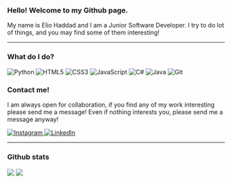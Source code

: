 ### Hello! Welcome to my Github page.

My name is Elio Haddad and I am a Junior Software Developer. I try to do lot of things, and you may find some of them interesting!

---

### What do I do?

<p>
<img alt="Python" src="https://img.shields.io/badge/Python-3776AB?logo=python&logoColor=white&style=flat"/>
<img alt="HTML5" src="https://img.shields.io/badge/HTML5-E34F26?logo=html5&logoColor=white&style=flat"/>
<img alt="CSS3" src="https://img.shields.io/badge/CSS3-1572B6?logo=css3&logoColor=white&style=flat"/>
<img alt="JavaScript" src="https://img.shields.io/badge/JavaScript-F7DF1E?logo=javascript&logoColor=white&style=flat"/>
<img alt="C#" src="https://img.shields.io/badge/CSharp-239120?logo=c sharp&logoColor=white&style=flat"/>
<img alt="Java" src="https://img.shields.io/badge/Java-007396?logo=java&logoColor=white&style=flat"/>
<img alt="Git" src="https://img.shields.io/badge/Git-F05032?logo=git&logoColor=white&style=flat"/>
</p>

### Contact me!

I am always open for collaboration, if you find any of my work interesting please send me a message! Even if nothing interests you, please send me a message anyway!

<p>
  <a href="https://www.instagram.com/elio_haddadd/">
    <img alt="Instagram" src="https://img.shields.io/badge/Instagram-E4405F?logo=instagram&logoColor=white&style&style=for-the-badge" />
  </a>
    <a href="https://www.linkedin.com/in/elio-haddad-1ba0ab160/">
    <img alt="LinkedIn" src="https://img.shields.io/badge/linkedin-0077B5?logo=LinkedIn&logoColor=white&style&style=for-the-badge" />
  </a>
 </p>
 
 ---
 
 ### Github stats
 
 <img align="center" src="https://github-readme-stats.vercel.app/api?username=elioh98&count_private=true&title_color=FD9047&icon_color=0c2233&custom_title=Elio's+Github+Stats&theme=blue-green" />
 <img align="center" src="https://github-readme-stats.vercel.app/api/top-langs/?username=elioh98&theme=blue-green" />
